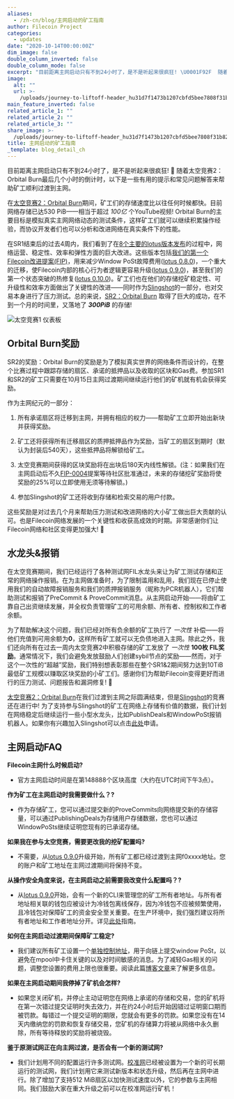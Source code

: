 ```yaml
---
aliases:
  - /zh-cn/blog/主网启动的矿工指南
author: Filecoin Project
categories:
  - updates
date: "2020-10-14T00:00:00Z"
dim_image: false
double_column_inverted: false
double_column_mode: false
excerpt: "目前距离主网启动只有不到24小时了，是不是听起来很疯狂! \U0001F92F  随着太空竞赛2：Orbital Burn最后几个小时的倒计时，以下是一些有用的提示和常见问题解答来帮助矿工顺利过渡到主网。"
image:
  alt: ""
  url: >-
    /uploads/journey-to-liftoff-header_hu31d7f1473b1207cbfd5bee7808f31b82_271861_1500x0_resize_q90_linear_2.webp
main_feature_inverted: false
related_article_1: ""
related_article_2: ""
related_article_3: ""
share_image: >-
  /uploads/journey-to-liftoff-header_hu31d7f1473b1207cbfd5bee7808f31b82_271861_1500x0_resize_q90_linear_2.webp
title: 主网启动的矿工指南
_template: blog_detail_ch
---
```


目前距离主网启动只有不到24小时了，是不是听起来很疯狂! 🤯 随着太空竞赛2：Orbital Burn最后几个小时的倒计时，以下是一些有用的提示和常见问题解答来帮助矿工顺利过渡到主网。

在[太空竞赛2：Orbital Burn](/blog/space-race-2/#introduction-space-race-2)期间，矿工们的存储速度比以往任何时候都快。目前网络存储已达530 PiB——相当于超过 _100亿_ 个YouTube视频! Orbital Burn的主要目标是模拟真实主网网络动态的测试条件，这样矿工们就可以继续积累操作经验，而协议开发者们也可以分析和改进网络在真实条件下的性能。

在SR1结束后的过去4周内，我们看到了在[8个主要的lotus版本发布](https://github.com/filecoin-project/lotus/releases)的过程中，网络运营、稳定性、效率和弹性方面的巨大改进。这些版本包括[我们的第一个Filecoin改进提案(FIP)](https://github.com/filecoin-project/FIPs/blob/master/FIPS/fip-0002.md)，用来减少Window PoSt故障费用([lotus 0.8.0](https://github.com/filecoin-project/lotus/releases/tag/v0.8.0))，一个重大的迁移，使Filecoin内部的核心行为者逻辑更容易升级([lotus 0.9.0](https://github.com/filecoin-project/lotus/releases/tag/v0.9.0))，甚至我们的第一个状态突破的热修复([lotus 0.10.0](https://github.com/filecoin-project/lotus/releases/tag/v0.10.0))。矿工们也在他们的存储挖矿稳定性、可升级性和效率方面做出了关键性的改进——同时作为[Slingshot](http://slingshot.filecoin.io/)的一部分，也对交易本身进行了压力测试。总的来说，[SR2：Orbital Burn](https://filecoin.io/blog/space-race-2/#introducing-space-race-2) 取得了巨大的成功，在不到一个月的时间里，又落地了 _**300PiB**_ 的存储!

![太空竞赛1 仪表板](/vintage/images/blog/SP2-dashboard.jpg)

## Orbital Burn奖励

SR2的奖励：Orbital Burn的奖励是为了模拟真实世界的网络条件而设计的，在整个比赛过程中跟踪存储的扇区、承诺的抵押品以及收取的区块和Gas费。参加SR1和SR2的矿工只需要在10月15日主网过渡期间继续运行他们的矿机就有机会获得奖励。

作为主网纪元的一部分：

1. 所有承诺扇区将迁移到主网，并拥有相应的权力——帮助矿工立即开始出新块并获得奖励。

2. 矿工还将获得所有迁移扇区的质押抵押品作为奖励，当矿工的扇区到期时（默认为封装后540天），这些抵押品将解锁给矿工。

3. 太空竞赛期间获得的区块奖励将在出块后180天内线性解锁。(注：如果我们在主网启动后不久[FIP-0004](https://github.com/filecoin-project/FIPs/blob/fip-0004/FIPS/fip-0004.md)提案等待社区批准通过，未来的存储挖矿奖励将使奖励的25%可以立即使用无须等待解锁。)
4. 参加Slingshot的矿工还将收到存储和检索交易的用户付款。

这些奖励是对过去几个月来帮助压力测试和改进网络的大小矿工做出巨大贡献的认可。也是Filecoin网络发展的一个关键性和收获高成效的时期。非常感谢你们让Filecoin网络和社区变得更加强大! 💪

## 水龙头&报销

在太空竞赛期间，我们已经运行了各种测试网FIL水龙头来让为矿工测试存储和正常的网络操作报销。在为主网做准备时，为了限制滥用和乱用，我们现在已停止使用我们的自动故障报销服务和我们的质押报销服务（昵称为PCR机器人），它们帮助测试和报销了PreCommit & ProveCommit消息。从主网启动开始——将由矿工靠自己出资继续发展，并全权负责管理矿工的可用余额、所有者、控制权和工作者余额。

为了帮助解决这个问题，我们已经对所有负余额的矿工执行了 _一次性_ 补偿——将他们充值到可用余额为**0**，这样所有矿工就可以无负债地进入主网。除此之外，我们还向所有在过去一周内太空竞赛2中积极存储的矿工发放了 _一次性_ **100枚 FIL奖励**。通常情况下，我们会避免发放鼓励人们创建sybil节点的奖励——然而，对于这个一次性的“超越”奖励，我们特别想表彰那些在整个SR1&2期间努力达到10TiB最低矿工规模以赚取区块奖励的小矿工们。感谢你们为帮助Filecoin变得更好而进行的压力测试、问题报告和漏洞修复! 🙏

[太空竞赛2：Orbital Burn](/blog/space-race-2/#introduction-space-race-2)在我们过渡到主网之际圆满结束，但是[Slingshot](http://slingshot.filecoin.io/)的竞赛还在进行中! 为了支持参与Slingshot的矿工在网络上存储有价值的数据，我们计划在网络稳定后继续运行一些小型水龙头，比如PublishDeals和WindowPoSt报销机器人。如果你有兴趣加入Slingshot可以点击[此处](https://slingshot.filecoin.io/)申请。

## 主网启动FAQ

**Filecoin主网什么时候启动?**

- 官方主网启动时间是在第148888个区块高度（大约在UTC时间下午3点）。

**作为矿工在主网启动时我需要做什么？?**

- 作为存储矿工，您可以通过提交新的ProveCommits向网络提交新的存储容量，可以通过PublishingDeals为存储用户存储数据，您也可以通过WindowPoSts继续证明您现有的已承诺存储。

**如果我在参与太空竞赛，需要更改我的挖矿配置吗?**

- 不需要，从[lotus 0.9.0](https://github.com/filecoin-project/lotus/releases/tag/v0.9.0)升级开始，所有矿工都已经过渡到主网f0xxxx地址。您的账户和矿工地址在主网过渡期间将保持不变。

**从操作安全角度来说，在主网启动之前需要我改变什么配置吗？?**

- 从[lotus 0.9.0](https://github.com/filecoin-project/lotus/releases/tag/v0.9.0)开始，会有一个新的CLI来管理您的矿工所有者地址。与所有者地址相关联的钱包应被设计为冷钱包离线保存，因为冷钱包不应被频繁使用，且冷钱包对保障矿工的资金安全至关重要。在生产环境中，我们强烈建议将所有者地址和工作者地址分开。详见[此处](https://lotus.filecoin.io/tutorials/lotus-miner/run-a-miner/#setup-wallets-for-the-miner)指南。

**如何在主网启动过渡期间保障矿工稳定?**

- 我们建议所有矿工设置一个[单独控制地址](https://lotus.filecoin.io/tutorials/lotus-miner/run-a-miner/#setup-wallets-for-the-miner)，用于向链上提交window PoSt，以避免在mpool中卡住关键的以及对时间敏感的消息。为了减轻Gas相关的问题，调整您设置的费用上限也很重要。阅读此篇[博客文章](/blog/filecoin-features-gas-fees/)来了解更多信息。

**如果在主网启动期间我停掉了矿机会怎样?**

- 如果您关闭矿机，并停止主动证明您在网络上承诺的存储和交易，您的矿机将在第一次错过提交证明时失去效力，并在约24小时后开始因错过证明窗口期而被罚款。每错过一个提交证明的期限，您就会有更多的罚款。如果您没有在14天内缴纳您的罚款和恢复存储交易，您矿机的存储算力将被从网络中永久删除，所有等待释放的奖励将被烧毁。

**鉴于原测试网正在向主网过渡，是否会有一个新的测试网?**

- 我们计划用不同的配置运行许多测试网。[校准网](https://network.filecoin.io/#calibration)已经被设置为一个新的可长期运行的测试网，我们计划用它来测试新版本和状态升级，然后再在主网中进行。除了增加了支持512 MiB扇区以加快测试速度以外，它的参数与主网相同。我们鼓励大家在重大升级之前可以在校准网运行矿机！
